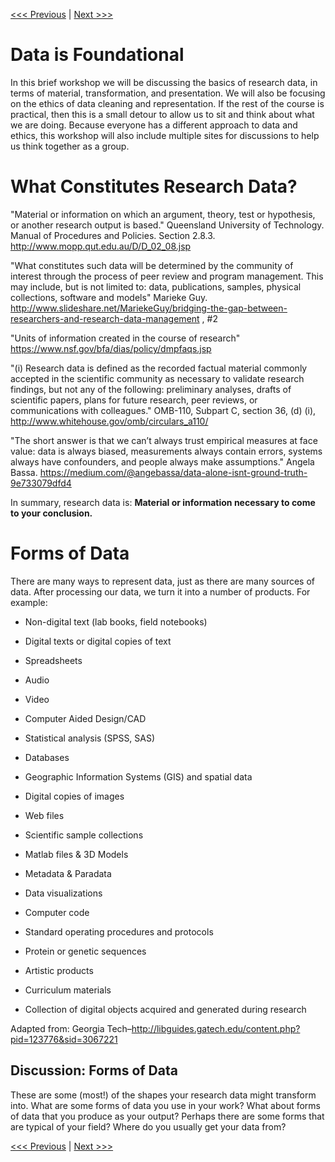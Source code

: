 [<<< Previous](../README.md) | [Next >>>](stages.md)

# Data is Foundational

In this brief workshop we will be discussing the basics of research data, in terms of material, transformation, and presentation. We will also be focusing on the ethics of data cleaning and representation. If the rest of the course is practical, then this is a small detour to allow us to sit and think about what we are doing. Because everyone has a different approach to data and ethics, this workshop will also include multiple sites for discussions to help us think together as a group.

# What Constitutes Research Data?

"Material or information on which an argument, theory, test or hypothesis, or another research output is based."
Queensland University of Technology. Manual of Procedures and Policies. Section 2.8.3. http://www.mopp.qut.edu.au/D/D_02_08.jsp

"What constitutes such data will be determined by the community of interest through the process of peer review and program management. This may include, but is not limited to: data, publications, samples, physical collections, software and models"
Marieke Guy. http://www.slideshare.net/MariekeGuy/bridging-the-gap-between-researchers-and-research-data-management , #2

"Units of information created in the course of research"
https://www.nsf.gov/bfa/dias/policy/dmpfaqs.jsp

"(i) Research data is defined as the recorded factual material commonly accepted in the scientific community as necessary to validate research findings, but not any of the following: preliminary analyses, drafts of scientific papers, plans for future research, peer reviews, or communications with colleagues."
OMB-110, Subpart C, section 36, (d) (i), http://www.whitehouse.gov/omb/circulars_a110/

"The short answer is that we can’t always trust empirical measures at face value: data is always biased, measurements always contain errors, systems always have confounders, and people always make assumptions." Angela Bassa. https://medium.com/@angebassa/data-alone-isnt-ground-truth-9e733079dfd4

In summary, research data is:
**Material or information necessary to come to your conclusion.**

# Forms of Data

There are many ways to represent data, just as there are many sources of data. After processing our data, we turn it into a number of products. For example:

* Non-digital text (lab books, field notebooks)

* Digital texts or digital copies of text

* Spreadsheets

* Audio

* Video

* Computer Aided Design/CAD

* Statistical analysis (SPSS, SAS)

* Databases

* Geographic Information Systems (GIS) and spatial data

* Digital copies of images

* Web files

* Scientific sample collections

* Matlab files & 3D Models

* Metadata & Paradata

* Data visualizations

* Computer code

* Standard operating procedures and protocols

* Protein or genetic sequences

* Artistic products

* Curriculum materials

* Collection of digital objects acquired and generated during research

Adapted from: Georgia Tech–http://libguides.gatech.edu/content.php?pid=123776&sid=3067221

## Discussion: Forms of Data
These are some (most!) of the shapes your research data might transform into. What are some forms of data you use in your work? What about forms of data that you produce as your output? Perhaps there are some forms that are typical of your field? Where do you usually get your data from?





[<<< Previous](../README.md) | [Next >>>](stages.md)
